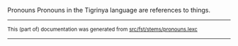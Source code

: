 Pronouns
Pronouns in the Tigrinya language are references to things.

* * *

<small>This (part of) documentation was generated from [src/fst/stems/pronouns.lexc](https://github.com/giellalt/lang-tir/blob/main/src/fst/stems/pronouns.lexc)</small>

---

